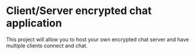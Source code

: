 # Client/Server encrypted chat application

This project will allow you to host your own encrypted chat server and have multiple clients connect and chat.